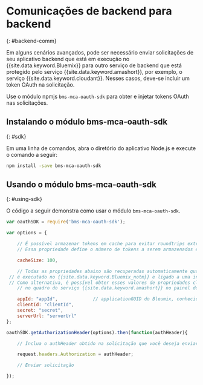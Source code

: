 # Comunicações de backend para backend
{: #backend-comm}

Em alguns cenários avançados, pode ser necessário enviar solicitações de seu aplicativo backend que está em execução no {{site.data.keyword.Bluemix}} para outro serviço de backend que está protegido pelo serviço {{site.data.keyword.amashort}}, por exemplo, o serviço {{site.data.keyword.cloudant}}. Nesses casos, deve-se incluir um token OAuth na solicitação.

Use o módulo npmjs `bms-mca-oauth-sdk` para obter e injetar tokens OAuth nas solicitações.

## Instalando o módulo bms-mca-oauth-sdk
{: #sdk}

Em uma linha de comandos, abra o diretório do aplicativo Node.js e execute o comando a seguir:

```Bash
npm install -save bms-mca-oauth-sdk
```

## Usando o módulo bms-mca-oauth-sdk
{: #using-sdk}

O código a seguir demonstra como usar o módulo `bms-mca-oauth-sdk`.


``` JavaScript
var oauthSDK = require('bms-mca-oauth-sdk');

var options = {

	// É possível armazenar tokens em cache para evitar roundtrips extras em cada solicitação
	// Essa propriedade define o número de tokens a serem armazenados em cache

	cacheSize: 100,

	// Todas as propriedades abaixo são recuperadas automaticamente quando o Node.js
 // é executado no {{site.data.keyword.Bluemix_notm}} e ligado a uma instância do serviço {{site.data.keyword.amashort}}.
 // Como alternativa, é possível obter esses valores de propriedades clicando em Mostrar credenciais
	// no quadro do serviço {{site.data.keyword.amashort}} no painel do aplicativo {{site.data.keyword.Bluemix_notm}}

	appId: "appId",				// applicationGUID do Bleumix, conhecido como tenantId
	clientId: "clientId",			
	secret: "secret",
	serverUrl: "serverUrl"
};

oauthSDK.getAuthorizationHeader(options).then(function(authHeader){

	// Inclua o authHeader obtido na solicitação que você deseja enviar para um recurso protegido

	request.headers.Authorization = authHeader;

	// Enviar solicitação

});

```
